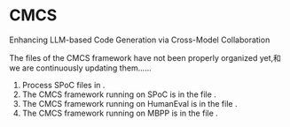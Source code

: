 # CMCS
Enhancing LLM-based Code Generation via Cross-Model Collaboration

The files of the CMCS framework have not been properly organized yet,和we are continuously updating them......

1. Process SPoC files in <SPoCProcess>.
2. The CMCS framework running on SPoC is in the file <CMCS on SPoC dataset>.
3. The CMCS framework running on HumanEval is in the file <HumanEval on SPoC dataset>.
4. The CMCS framework running on MBPP is in the file <MBPP on SPoC dataset>.
